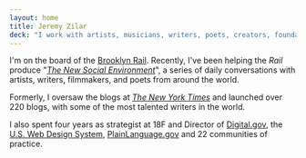 ```yaml
---
layout: home
title: Jeremy Zilar
deck: "I work with artists, musicians, writers, poets, creators, foundations and mission-driven organizations to improve the their unique rhythms, business operations, and artistic process."
---
```


I'm on the board of the [Brooklyn Rail](https://brooklynrail.org/). Recently, I've been helping the _Rail_ produce "_[The New Social Environment](https://brooklynrail.org/events)_", a series of daily conversations with artists, writers, filmmakers, and poets from around the world.

Formerly, I oversaw the blogs at [_The New York Times_](https://www.nytimes.com/) and launched over 220 blogs, with some of the most talented writers in the world.

I also spent four years as strategist at 18F and Director of [Digital.gov](https://digital.gov/), the [U.S. Web Design System](https://designsystem.digital.gov/), [PlainLanguage.gov](https://www.plainlanguage.gov/) and 22 communities of practice.
